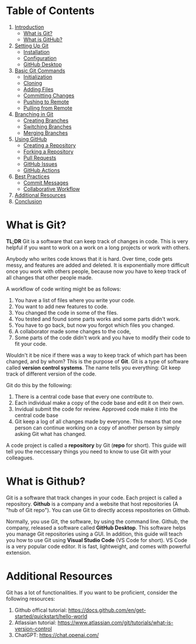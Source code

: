 # Table of Contents
1. [Introduction](#introduction)
   * [What is Git?](#what-is-git)
   * [What is GitHub?](#what-is-github)
2. [Setting Up Git](#setting-up-git)
   * [Installation](#installation)
   * [Configuration](#configuration)
   * [GitHub Desktop](#Github-desktop)
3. [Basic Git Commands](#basic-git-commands)
   * [Initialization](#initialization)
   * [Cloning](#cloning)
   * [Adding Files](#adding-files)
   * [Committing Changes](#committing-changes)
   * [Pushing to Remote](#pushing-to-remote)
   * [Pulling from Remote](#pulling-from-remote)
4. [Branching in Git](#branching-in-git)
   * [Creating Branches](#creating-branches)
   * [Switching Branches](#switching-branches)
   * [Merging Branches](#merging-branches)
5. [Using GitHub](#using-github)
   * [Creating a Repository](#creating-a-repository)
   * [Forking a Repository](#forking-a-repository)
   * [Pull Requests](#pull-requests)
   * [GitHub Issues](#github-issues)
   * [GitHub Actions](#github-actions)
6. [Best Practices](#best-practices)
   * [Commit Messages](#commit-messages)
   * [Collaborative Workflow](#collaborative-workflow)
7. [Additional Resources](#additional-resources)
8. [Conclusion](#conclusion)

# What is Git?

**TL;DR** Git is a software that can keep track of changes in code. This is very helpful if you want to work on a work on a long projects or work with others.

Anybody who writes code knows that it is hard. Over time, code gets messy, and features are added and deleted. It is exponentially more difficult once you work with others people, because now you have to keep track of all changes that other people made.

A workflow of code writing might be as follows:

1. You have a list of files where you write your code.
2. You want to add new features to code.
3. You changed the code in some of the files.
4. You tested and found some parts works and some parts didn't work.
5. You have to go back, but now you forgot which files you changed.
6. A collaborator made some changes to the code, 
7. Some parts of the code didn't work and you have to modify their code to fit your code.

Wouldn't it be nice if there was a way to keep track of which part has been changed, and by whom? This is the purpose of **Git**. Git is a type of software called **version control systems**. The name tells you everything: Git keep track of different version of the code.

Git do this by the following:
1. There is a central code base that every one contribute to. 
2. Each individual make a copy of the code base and edit it on their own.
3. Invidual submit the code for review. Approved code make it into the central code base
4. Git keep a log of all changes made by everyone. This means that one person can continue working on a copy of another person by simply asking Git what has changed.

A code project is called a **repository** by Git (**repo** for short). This guide will tell you the neccessary things you need to know to use Git with your colleagues. 

# What is Github?
Git is a software that track changes in your code. Each project is called a repository. **Github** is a company and a website that host repositories (A "hub of Git repo"). You can use Git to directly access repositories on Github. 

Normally, you use Git, the software, by using the command line. Github, the company, released a software called **GitHub Desktop**. This software helps you manage Git repositories using a GUI. In addition, this guide will teach you how to use Git using **Visual Studio Code** (VS Code for short). VS Code is a very popular code editor. It is fast, lightweight, and comes with powerful extension. 

# Additional Resources
Git has a lot of functionalities. If you want to be proficient, consider the following resources:
1. Github offical tutorial: https://docs.github.com/en/get-started/quickstart/hello-world 
2. Atlassian tutorial: https://www.atlassian.com/git/tutorials/what-is-version-control
3. ChatGPT: https://chat.openai.com/

